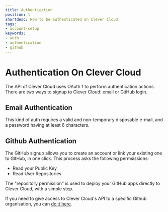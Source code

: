 ```yaml
---
title: Authentication
position: 1
shortdesc: How to be authenticated on Clever Cloud
tags:
- account-setup
keywords:
- auth
- authentication
- github
---
```


# Authentication On Clever Cloud

The API of Clever Cloud uses OAuth 1 to perform authentication actions.
There are two ways to signup to Clever Cloud: email or GitHub login.

## Email Authentication

This kind of auth requires a valid and non-temporary disposable e-mail, and a password having at least 6 characters.

## Github Authentication

The GitHub signup allows you to create an account or link your existing one to GitHub, in one click.
This process asks the following permsissions: 

* Read your Public Key
* Read User Repositories

The "repository permission" is used to deploy your GitHub apps directly to Clever Cloud, with a simple step.

If you need to give access to Clever Cloud's API to a specific Github organisation, you
can [do it here](https://github.com/settings/connections/applications/d96bd8fd996d2ca783cc).
